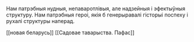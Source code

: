 
Нам патрэбныя нудныя, непаваротлівыя, але надзейныя і эфектыўныя структуру.
Нам патрэбныя героі, якія б генерыравалі гісторыі поспеху і рухалі структуры наперад.


[[новая беларусь]]
[[Садовае таварыства. Пафас]]
